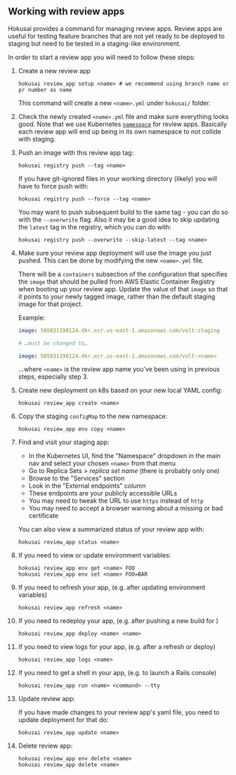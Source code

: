 ## Working with review apps

Hokusai provides a command for managing review apps. Review apps are useful for testing feature branches that are not yet ready to be deployed to staging but need to be tested in a staging-like environment.

In order to start a review app you will need to follow these steps:

1) Create a new review app
    ```shell
    hokusai review_app setup <name> # we recommend using branch name or pr number as name
    ```
    This command will create a new `<name>.yml` under `hokusai/` folder.

2) Check the newly created `<name>.yml` file and make sure everything looks good. Note that we use Kubernetes [`namespace`](https://kubernetes.io/docs/concepts/overview/working-with-objects/namespaces/) for review apps. Basically each review app will end up being in its own namespace to not collide with staging.

3) Push an image with this review app tag:

    ```shell
    hokusai registry push --tag <name>
    ```

    If you have git-ignored files in your working directory (likely) you will have to force push with:
    ```shell
    hokusai registry push --force --tag <name>
    ```

    You may want to push subsequent build to the same tag - you can do so with the `--overwrite` flag.  Also it may be a good idea to skip updating the `latest` tag in the registry, which you can do with:
    ```shell
    hokusai registry push --overwrite --skip-latest --tag <name>
    ```

4) Make sure your review app deployment will use the image you just pushed. This can be done by modifying the new `<name>.yml` file.

    There will be a `containers` subsection of the configuration that specifies the `image` that should be pulled from AWS Elastic Container Registry when booting up your review app. Update the value of that `image` so that it points to your newly tagged image, rather than the default staging image for that project.

    Example:
    ```yml
    image: 585031190124.dkr.ecr.us-east-1.amazonaws.com/volt:staging

    # …must be changed to…

    image: 585031190124.dkr.ecr.us-east-1.amazonaws.com/volt:<name>
    ```
    …where `<name>` is the review app name you've been using in previous steps, especially step 3.


5) Create new deployment on k8s based on your new local YAML config:

    ```shell
    hokusai review_app create <name>
    ```

6) Copy the staging `configMap` to the new namespace:

    ```shell
    hokusai review_app env copy <name>
    ```

7) Find and visit your staging app:

    - In the Kubernetes UI, find the "Namespace" dropdown in the main nav and select your chosen `<name>` from that menu
    - Go to Replica Sets > _replica set name_ (there is probably only one)
    - Browse to the "Services" section
    - Look in the "External endpoints" column
    - These endpoints are your publicly accessible URLs
    - You may need to tweak the URL to use `https` instead of `http`
    - You may need to accept a browser warning about a missing or bad certificate

    You can also view a summarized status of your review app with:

    ```shell
    hokusai review_app status <name>
    ```

8) If you need to view or update environment variables:

    ```shell
    hokusai review_app env get <name> FOO
    hokusai review_app env set <name> FOO=BAR
    ```

9) If you need to refresh your app, (e.g. after updating environment variables)

    ```shell
    hokusai review_app refresh <name>
    ```

10) If you need to redeploy your app, (e.g. after pushing a new build for <name>)

    ```shell
    hokusai review_app deploy <name> <name>
    ```

11) If you need to view logs for your app, (e.g. after a refresh or deploy)

    ```shell
    hokusai review_app logs <name>
    ```

12) If you need to get a shell in your app, (e.g. to launch a Rails console)

    ```shell
    hokusai review_app run <name> <command> --tty
    ```

13) Update review app:

    If you have made changes to your review app's yaml file, you need to update deployment for that do:
    ```shell
    hokusai review_app update <name>
    ```

14) Delete review app:

    ```shell
    hokusai review_app env delete <name>
    hokusai review_app delete <name>
    ```

